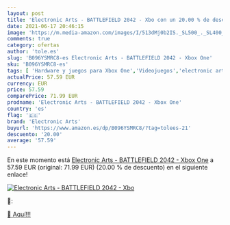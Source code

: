 ```yaml
---
layout: post
title: 'Electronic Arts - BATTLEFIELD 2042 - Xbo con un 20.00 % de descuento'
date: 2021-06-17 20:46:15
image: 'https://m.media-amazon.com/images/I/513dMj0b2IS._SL500_._SL400_.jpg'
comments: true
category: ofertas
author: 'tole.es'
slug: 'B096YSMRC8-es Electronic Arts - BATTLEFIELD 2042 - Xbox One'
sku: 'B096YSMRC8-es'
tags: [ 'Hardware y juegos para Xbox One','Videojuegos','electronic arts','xbox', ]
actualPrice: 57.59 EUR
currency: EUR
price: 57.59
comparePrice: 71.99 EUR
prodname: 'Electronic Arts - BATTLEFIELD 2042 - Xbox One'
country: 'es'
flag: '🇪🇸'
brand: 'Electronic Arts'
buyurl: 'https://www.amazon.es/dp/B096YSMRC8/?tag=tolees-21'
descuento: '20.00'
average: '57.59'
---
```


En este momento está [Electronic Arts - BATTLEFIELD 2042 - Xbox One](https://www.amazon.es/dp/B096YSMRC8/?tag=tolees-21) a 57.59 EUR (original: 71.99 EUR) (20.00 %  de descuento) en el siguiente enlace!

[![Electronic Arts - BATTLEFIELD 2042 - Xbo](https://m.media-amazon.com/images/I/513dMj0b2IS._SL500_._SL400_.jpg)](https://www.amazon.es/dp/B096YSMRC8/?tag=tolees-21)

🔎:


[🛒 Aquí!!!](https://www.amazon.es/dp/B096YSMRC8/?tag=tolees-21)
